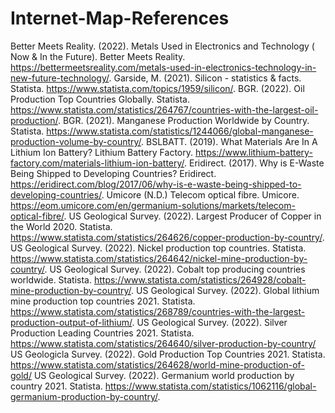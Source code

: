 # Internet-Map-References

Better Meets Reality.  (2022). Metals Used in Electronics and Technology ( Now & In the Future). Better Meets Reality.  https://bettermeetsreality.com/metals-used-in-electronics-technology-in-new-future-technology/.
Garside, M.  (2021). Silicon - statistics & facts. Statista.  https://www.statista.com/topics/1959/silicon/.
BGR. (2022). Oil Production Top Countries Globally. Statista. https://www.statista.com/statistics/264767/countries-with-the-largest-oil-production/.
BGR. (2021). Manganese Production Worldwide by Country. Statista.  https://www.statista.com/statistics/1244066/global-manganese-production-volume-by-country/.
BSLBATT. (2019). What Materials Are In A Lithium Ion Battery? Lithium Battery Factory.  https://www.lithium-battery-factory.com/materials-lithium-ion-battery/.
Eridirect. (2017).  Why is E-Waste Being Shipped to Developing Countries?  Eridirect. https://eridirect.com/blog/2017/06/why-is-e-waste-being-shipped-to-developing-countries/.
Umicore (N.D.) Telecom optical fibre. Umicore. https://eom.umicore.com/en/germanium-solutions/markets/telecom-optical-fibre/.
US Geological Survey. (2022). Largest Producer of Copper in the World 2020. Statista. https://www.statista.com/statistics/264626/copper-production-by-country/.
US Geological Survey. (2022).  Nickel production top countries. Statista.  https://www.statista.com/statistics/264642/nickel-mine-production-by-country/.
US Geological Survey. (2022). Cobalt top producing countries worldwide. Statista. https://www.statista.com/statistics/264928/cobalt-mine-production-by-country/.
US Geological Survey. (2022). Global lithium mine production top countries 2021. Statista.  https://www.statista.com/statistics/268789/countries-with-the-largest-production-output-of-lithium/.
US Geological Survey. (2022). Silver Production Leading Countries 2021. Statista. https://www.statista.com/statistics/264640/silver-production-by-country/
US Geologicla Survey. (2022). Gold Production Top Countries 2021. Statista.  https://www.statista.com/statistics/264628/world-mine-production-of-gold/
US Geological Survey. (2022). Germanium world production by country 2021. Statista.  https://www.statista.com/statistics/1062116/global-germanium-production-by-country/.
